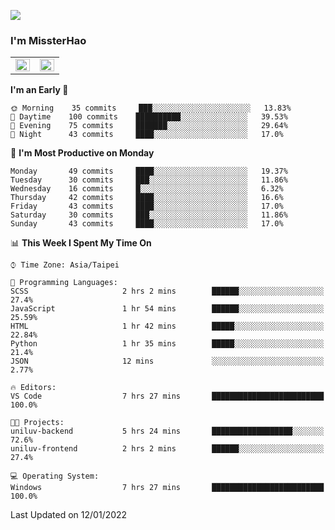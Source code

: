 ![](https://komarev.com/ghpvc/?username=MissterHao&color=ff69b4)

### I'm MissterHao


<!-- Readme stats -->
<!-- https://github.com/anuraghazra/github-readme-stats -->
<table>
<tr>
    <td valign="top" width="50%">
    <img src="https://github-readme-stats.vercel.app/api?username=MissterHao&hide_border=true&show_icons=true&locale=en" align="left" style="width: 100%" />
    </td>
    <td valign="top" width="50%">
    <img src="https://github-readme-stats.vercel.app/api/top-langs?username=MissterHao&hide_border=true&show_icons=true&locale=en&layout=compact" align="left" style="width: 100%" />
    </td>
</tr>
</table>  


<!--START_SECTION:waka-->
**I'm an Early 🐤** 

```text
🌞 Morning    35 commits     ███░░░░░░░░░░░░░░░░░░░░░░   13.83% 
🌆 Daytime    100 commits    ██████████░░░░░░░░░░░░░░░   39.53% 
🌃 Evening    75 commits     ███████░░░░░░░░░░░░░░░░░░   29.64% 
🌙 Night      43 commits     ████░░░░░░░░░░░░░░░░░░░░░   17.0%

```
📅 **I'm Most Productive on Monday** 

```text
Monday       49 commits     ████░░░░░░░░░░░░░░░░░░░░░   19.37% 
Tuesday      30 commits     ███░░░░░░░░░░░░░░░░░░░░░░   11.86% 
Wednesday    16 commits     █░░░░░░░░░░░░░░░░░░░░░░░░   6.32% 
Thursday     42 commits     ████░░░░░░░░░░░░░░░░░░░░░   16.6% 
Friday       43 commits     ████░░░░░░░░░░░░░░░░░░░░░   17.0% 
Saturday     30 commits     ███░░░░░░░░░░░░░░░░░░░░░░   11.86% 
Sunday       43 commits     ████░░░░░░░░░░░░░░░░░░░░░   17.0%

```


📊 **This Week I Spent My Time On** 

```text
⌚︎ Time Zone: Asia/Taipei

💬 Programming Languages: 
SCSS                     2 hrs 2 mins        ██████░░░░░░░░░░░░░░░░░░░   27.4% 
JavaScript               1 hr 54 mins        ██████░░░░░░░░░░░░░░░░░░░   25.59% 
HTML                     1 hr 42 mins        █████░░░░░░░░░░░░░░░░░░░░   22.84% 
Python                   1 hr 35 mins        █████░░░░░░░░░░░░░░░░░░░░   21.4% 
JSON                     12 mins             ░░░░░░░░░░░░░░░░░░░░░░░░░   2.77%

🔥 Editors: 
VS Code                  7 hrs 27 mins       █████████████████████████   100.0%

🐱‍💻 Projects: 
uniluv-backend           5 hrs 24 mins       ██████████████████░░░░░░░   72.6% 
uniluv-frontend          2 hrs 2 mins        ██████░░░░░░░░░░░░░░░░░░░   27.4%

💻 Operating System: 
Windows                  7 hrs 27 mins       █████████████████████████   100.0%

```


 Last Updated on 12/01/2022
<!--END_SECTION:waka-->

<!--
**MissterHao/MissterHao** is a ✨ _special_ ✨ repository because its `README.md` (this file) appears on your GitHub profile.

Here are some ideas to get you started:

- 🔭 I’m currently working on ...
- 🌱 I’m currently learning ...
- 👯 I’m looking to collaborate on ...
- 🤔 I’m looking for help with ...
- 💬 Ask me about ...
- 📫 How to reach me: ...
- 😄 Pronouns: ...
- ⚡ Fun fact: ...
-->
